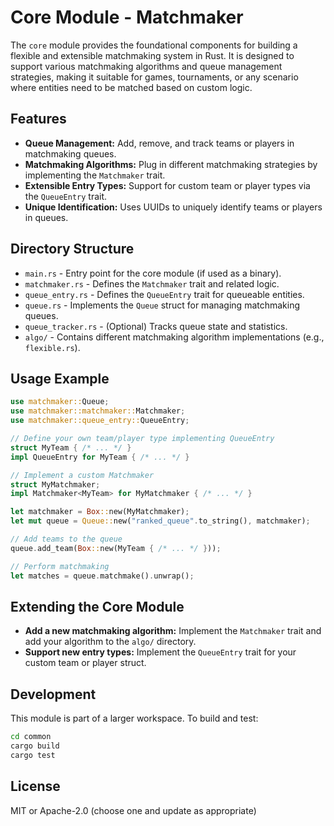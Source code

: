 # Core Module - Matchmaker

The `core` module provides the foundational components for building a flexible and extensible matchmaking system in Rust. It is designed to support various matchmaking algorithms and queue management strategies, making it suitable for games, tournaments, or any scenario where entities need to be matched based on custom logic.

## Features
- **Queue Management:** Add, remove, and track teams or players in matchmaking queues.
- **Matchmaking Algorithms:** Plug in different matchmaking strategies by implementing the `Matchmaker` trait.
- **Extensible Entry Types:** Support for custom team or player types via the `QueueEntry` trait.
- **Unique Identification:** Uses UUIDs to uniquely identify teams or players in queues.

## Directory Structure
- `main.rs` - Entry point for the core module (if used as a binary).
- `matchmaker.rs` - Defines the `Matchmaker` trait and related logic.
- `queue_entry.rs` - Defines the `QueueEntry` trait for queueable entities.
- `queue.rs` - Implements the `Queue` struct for managing matchmaking queues.
- `queue_tracker.rs` - (Optional) Tracks queue state and statistics.
- `algo/` - Contains different matchmaking algorithm implementations (e.g., `flexible.rs`).

## Usage Example
```rust
use matchmaker::Queue;
use matchmaker::matchmaker::Matchmaker;
use matchmaker::queue_entry::QueueEntry;

// Define your own team/player type implementing QueueEntry
struct MyTeam { /* ... */ }
impl QueueEntry for MyTeam { /* ... */ }

// Implement a custom Matchmaker
struct MyMatchmaker;
impl Matchmaker<MyTeam> for MyMatchmaker { /* ... */ }

let matchmaker = Box::new(MyMatchmaker);
let mut queue = Queue::new("ranked_queue".to_string(), matchmaker);

// Add teams to the queue
queue.add_team(Box::new(MyTeam { /* ... */ }));

// Perform matchmaking
let matches = queue.matchmake().unwrap();
```

## Extending the Core Module
- **Add a new matchmaking algorithm:** Implement the `Matchmaker` trait and add your algorithm to the `algo/` directory.
- **Support new entry types:** Implement the `QueueEntry` trait for your custom team or player struct.

## Development
This module is part of a larger workspace. To build and test:

```sh
cd common
cargo build
cargo test
```

## License
MIT or Apache-2.0 (choose one and update as appropriate)


